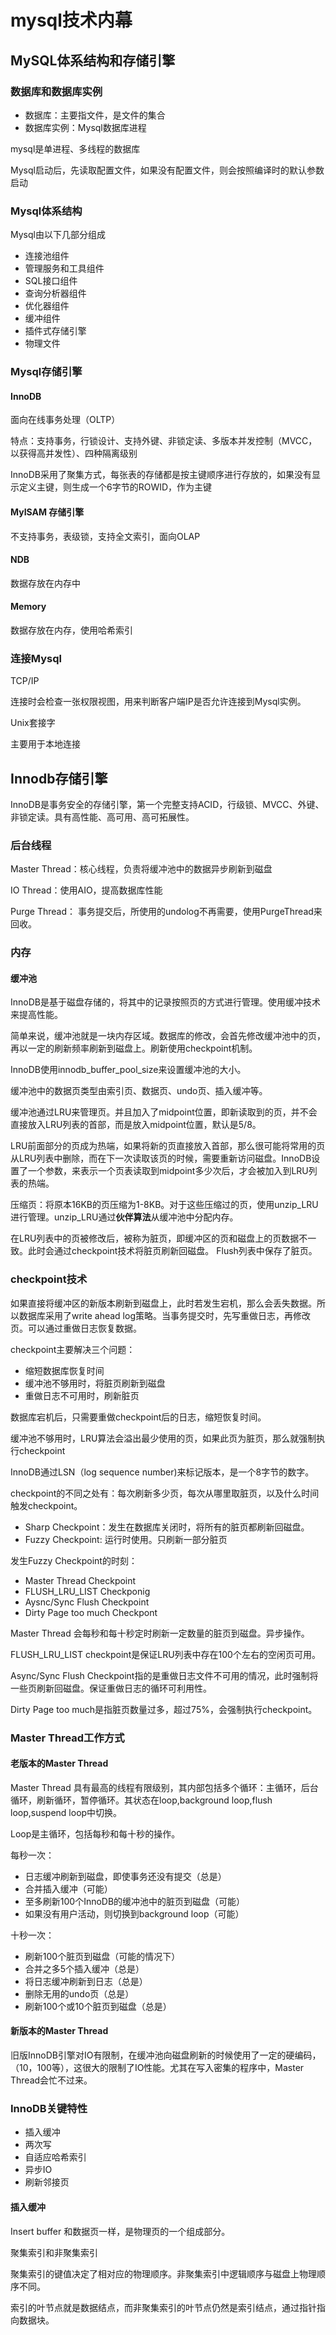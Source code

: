 # mysql技术内幕

## MySQL体系结构和存储引擎

### 数据库和数据库实例

* 数据库：主要指文件，是文件的集合
* 数据库实例：Mysql数据库进程

mysql是单进程、多线程的数据库

Mysql启动后，先读取配置文件，如果没有配置文件，则会按照编译时的默认参数启动

### Mysql体系结构

Mysql由以下几部分组成

* 连接池组件
* 管理服务和工具组件
* SQL接口组件
* 查询分析器组件
* 优化器组件
* 缓冲组件
* 插件式存储引擎
* 物理文件

### Mysql存储引擎

#### InnoDB

面向在线事务处理（OLTP）

特点：支持事务，行锁设计、支持外键、非锁定读、多版本并发控制（MVCC，以获得高并发性）、四种隔离级别

InnoDB采用了聚集方式，每张表的存储都是按主键顺序进行存放的，如果没有显示定义主键，则生成一个6字节的ROWID，作为主键

#### MyISAM 存储引擎

不支持事务，表级锁，支持全文索引，面向OLAP

#### NDB

数据存放在内存中

#### Memory

数据存放在内存，使用哈希索引

### 连接Mysql

TCP/IP

连接时会检查一张权限视图，用来判断客户端IP是否允许连接到Mysql实例。

Unix套接字

主要用于本地连接

## Innodb存储引擎

InnoDB是事务安全的存储引擎，第一个完整支持ACID，行级锁、MVCC、外键、非锁定读。具有高性能、高可用、高可拓展性。

### 后台线程

Master Thread：核心线程，负责将缓冲池中的数据异步刷新到磁盘

IO Thread：使用AIO，提高数据库性能

Purge Thread： 事务提交后，所使用的undolog不再需要，使用PurgeThread来回收。

### 内存

#### 缓冲池

InnoDB是基于磁盘存储的，将其中的记录按照页的方式进行管理。使用缓冲技术来提高性能。

简单来说，缓冲池就是一块内存区域。数据库的修改，会首先修改缓冲池中的页，再以一定的刷新频率刷新到磁盘上。刷新使用checkpoint机制。

InnoDB使用innodb_buffer_pool_size来设置缓冲池的大小。

缓冲池中的数据页类型由索引页、数据页、undo页、插入缓冲等。

缓冲池通过LRU来管理页。并且加入了midpoint位置，即新读取到的页，并不会直接放入LRU列表的首部，而是放入midpoint位置，默认是5/8。

LRU前面部分的页成为热端，如果将新的页直接放入首部，那么很可能将常用的页从LRU列表中删除，而在下一次读取该页的时候，需要重新访问磁盘。InnoDB设置了一个参数，来表示一个页表读取到midpoint多少次后，才会被加入到LRU列表的热端。

压缩页：将原本16KB的页压缩为1-8KB。对于这些压缩过的页，使用unzip_LRU进行管理。unzip_LRU通过**伙伴算法**从缓冲池中分配内存。

在LRU列表中的页被修改后，被称为脏页，即缓冲区的页和磁盘上的页数据不一致。此时会通过checkpoint技术将脏页刷新回磁盘。 Flush列表中保存了脏页。

### checkpoint技术

如果直接将缓冲区的新版本刷新到磁盘上，此时若发生宕机，那么会丢失数据。所以数据库采用了write ahead log策略。当事务提交时，先写重做日志，再修改页。可以通过重做日志恢复数据。

checkpoint主要解决三个问题：
* 缩短数据库恢复时间
* 缓冲池不够用时，将脏页刷新到磁盘
* 重做日志不可用时，刷新脏页

数据库宕机后，只需要重做checkpoint后的日志，缩短恢复时间。

缓冲池不够用时，LRU算法会溢出最少使用的页，如果此页为脏页，那么就强制执行checkpoint

InnoDB通过LSN（log sequence number)来标记版本，是一个8字节的数字。

checkpoint的不同之处有：每次刷新多少页，每次从哪里取脏页，以及什么时间触发checkpoint。

* Sharp Checkpoint：发生在数据库关闭时，将所有的脏页都刷新回磁盘。
* Fuzzy Checkpoint: 运行时使用。只刷新一部分脏页

发生Fuzzy Checkpoint的时刻：

* Master Thread Checkpoint
* FLUSH_LRU_LIST Checkponig
* Aysnc/Sync Flush Checkpoint
* Dirty Page too much Checkpont

Master Thread 会每秒和每十秒定时刷新一定数量的脏页到磁盘。异步操作。

FLUSH_LRU_LIST checkpoint是保证LRU列表中存在100个左右的空闲页可用。

Async/Sync Flush Checkpoint指的是重做日志文件不可用的情况，此时强制将一些页刷新回磁盘。保证重做日志的循环可利用性。

Dirty Page too much是指脏页数量过多，超过75%，会强制执行checkpoint。

### Master Thread工作方式

#### 老版本的Master Thread

Master Thread 具有最高的线程有限级别，其内部包括多个循环：主循环，后台循环，刷新循环，暂停循环。其状态在loop,background loop,flush loop,suspend loop中切换。

Loop是主循环，包括每秒和每十秒的操作。

每秒一次：

* 日志缓冲刷新到磁盘，即使事务还没有提交（总是）
* 合并插入缓冲（可能）
* 至多刷新100个InnoDB的缓冲池中的脏页到磁盘（可能）
* 如果没有用户活动，则切换到background loop（可能）

十秒一次：

* 刷新100个脏页到磁盘（可能的情况下）
* 合并之多5个插入缓冲（总是）
* 将日志缓冲刷新到日志（总是）
* 删除无用的undo页（总是）
* 刷新100个或10个脏页到磁盘（总是）

#### 新版本的Master Thread

旧版InnoDB引擎对IO有限制，在缓冲池向磁盘刷新的时候使用了一定的硬编码，（10，100等），这很大的限制了IO性能。尤其在写入密集的程序中，Master Thread会忙不过来。

### InnoDB关键特性

* 插入缓冲
* 两次写
* 自适应哈希索引
* 异步IO
* 刷新邻接页

#### 插入缓冲

Insert buffer 和数据页一样，是物理页的一个组成部分。

聚集索引和非聚集索引

聚集索引的键值决定了相对应的物理顺序。非聚集索引中逻辑顺序与磁盘上物理顺序不同。

索引的叶节点就是数据结点，而非聚集索引的叶节点仍然是索引结点，通过指针指向数据块。








## 